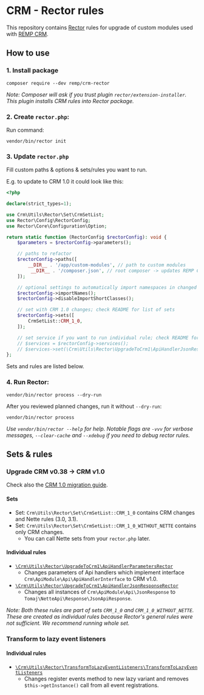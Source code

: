 # CRM - Rector rules

This repository contains [Rector](https://github.com/rectorphp/rector) rules for upgrade of custom modules used with [REMP CRM](https://github.com/remp2020/crm-skeleton/).

## How to use

### 1. Install package

```shell
composer require --dev remp/crm-rector
```

_Note: Composer will ask if you trust plugin `rector/extension-installer`. This plugin installs CRM rules into Rector package._

### 2. Create `rector.php`:

Run command:

```shell
vendor/bin/rector init
```

### 3. Update `rector.php`

Fill custom paths & options & sets/rules you want to run.

E.g. to update to CRM 1.0 it could look like this:

```php
<?php

declare(strict_types=1);

use Crm\Utils\Rector\Set\CrmSetList;
use Rector\Config\RectorConfig;
use Rector\Core\Configuration\Option;

return static function (RectorConfig $rectorConfig): void {
    $parameters = $rectorConfig->parameters();

    // paths to refactor
    $rectorConfig->paths([
        __DIR__ . '/app/custom-modules', // path to custom modules
         __DIR__ . '/composer.json', // root composer -> updates REMP CRM packages automatically
    ]);

    // optional settings to automatically import namespaces in changed files
    $rectorConfig->importNames();
    $rectorConfig->disableImportShortClasses();

    // set with CRM 1.0 changes; check README for list of sets
    $rectorConfig->sets([
        CrmSetList::CRM_1_0,
    ]);

    // set service if you want to run individual rule; check README for list of rules
    // $services = $rectorConfig->services();
    // $services->set(\Crm\Utils\Rector\UpgradeToCrm1\ApiHandlerJsonResponseRector::class);
};
```

Sets and rules are listed below.

### 4. Run Rector:

```shell
vendor/bin/rector process --dry-run
```

After you reviewed planned changes, run it without `--dry-run`:

```shell
vendor/bin/rector process
```

_Use `vendor/bin/rector --help` for help. Notable flags are `-vvv` for verbose messages, `--clear-cache` and `--xdebug` if you need to debug rector rules._

## Sets & rules

### Upgrade CRM v0.38 -> CRM v1.0

Check also the [CRM 1.0 migration guide](https://github.com/remp2020/crm-application-module/blob/master/MIGRATION.md).

#### Sets

- Set: `Crm\Utils\Rector\Set\CrmSetList::CRM_1_0` contains CRM changes and Nette rules (3.0, 3.1).
- Set: `Crm\Utils\Rector\Set\CrmSetList::CRM_1_0_WITHOUT_NETTE` contains only CRM changes.
  - You can call Nette sets from your `rector.php` later.

#### Individual rules

- [`\Crm\Utils\Rector\UpgradeToCrm1\ApiHandlerParametersRector`](src/UpgradeToCrm1/ApiHandlerParametersRector.php)
  - Changes parameters of Api handlers which implement interface `Crm\ApiModule\Api\ApiHandlerInterface` to CRM v1.0.
- [`\Crm\Utils\Rector\UpgradeToCrm1\ApiHandlerJsonResponseRector`](src/UpgradeToCrm1/ApiHandlerJsonResponseRector.php)
  - Changes all instances of `Crm\ApiModule\Api\JsonResponse` to `Tomaj\NetteApi\Response\JsonApiResponse`.

_Note: Both these rules are part of sets `CRM_1_0` and `CRM_1_0_WITHOUT_NETTE`. These are created as individual rules because Rector's general rules were not sufficient. We recommend running whole set._

### Transform to lazy event listeners

#### Individual rules

- [`\Crm\Utils\Rector\TransformToLazyEventListeners\TransformToLazyEventListeners`](src/TransformToLazyEventListeners/TransformToLazyEventListeners.php)
  - Changes register events method to new lazy variant and removes `$this->getInstance()` call from all event registrations.



